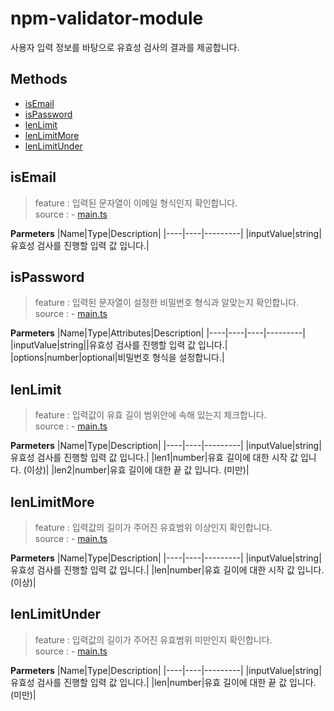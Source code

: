 # npm-validator-module

사용자 입력 정보를 바탕으로 유효성 검사의 결과를 제공합니다.

## Methods

- [isEmail](##isEmail)
- [isPassword](##isPassword)
- [lenLimit](##lenLimit)
- [lenLimitMore](##lenLimitMore)
- [lenLimitUnder](##lenLimitUnder)

## isEmail

> feature : 입력된 문자열이 이메일 형식인지 확인합니다.  
> source : - [main.ts](./src/main.ts/#L124)

**Parmeters**
|Name|Type|Description|
|----|----|---------|
|inputValue|string|유효성 검사를 진행할 입력 값 입니다.|

## isPassword

> feature : 입력된 문자열이 설정한 비밀번호 형식과 알맞는지 확인합니다.  
> source : - [main.ts](./src/main.ts/#L151)

**Parmeters**
|Name|Type|Attributes|Description|
|----|----|----|---------|
|inputValue|string||유효성 검사를 진행할 입력 값 입니다.|
|options|number|optional|비밀번호 형식을 설정합니다.|

## lenLimit

> feature : 입력값이 유효 길이 범위안에 속해 있는지 체크합니다.  
> source : - [main.ts](./src/main.ts/#L55)

**Parmeters**
|Name|Type|Description|
|----|----|---------|
|inputValue|string|유효성 검사를 진행할 입력 값 입니다.|
|len1|number|유효 길이에 대한 시작 값 입니다. (이상)|
|len2|number|유효 길이에 대한 끝 값 입니다. (미만)|

## lenLimitMore

> feature : 입력값의 길이가 주어진 유효범위 이상인지 확인합니다.  
> source : - [main.ts](./src/main.ts/#L77)

**Parmeters**
|Name|Type|Description|
|----|----|---------|
|inputValue|string|유효성 검사를 진행할 입력 값 입니다.|
|len|number|유효 길이에 대한 시작 값 입니다. (이상)|

## lenLimitUnder

> feature : 입력값의 길이가 주어진 유효범위 미만인지 확인합니다.  
> source : - [main.ts](./src/main.ts/#L99)

**Parmeters**
|Name|Type|Description|
|----|----|---------|
|inputValue|string|유효성 검사를 진행할 입력 값 입니다.|
|len|number|유효 길이에 대한 끝 값 입니다. (미만)|
